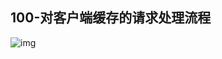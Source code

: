 ## 100-对客户端缓存的请求处理流程
![img](https://raw.githubusercontent.com/fanpan26/nginx-study/master/nginx/nginx-100-20190515192451.png)
